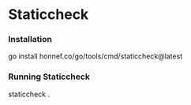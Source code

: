 # Staticcheck

### Installation

go install honnef.co/go/tools/cmd/staticcheck@latest

### Running Staticcheck

staticcheck .

